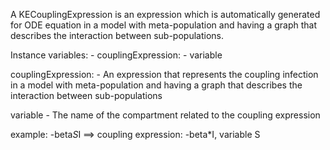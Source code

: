A KECouplingExpression is an expression which is automatically generated for ODE equation in a model with meta-population and having a graph that describes the interaction between sub-populations.

Instance variables:
	- couplingExpression:            <KEExpression>
	- variable                            <Symbol>
	
couplingExpression:
	- An expression that represents the coupling infection in a model with meta-population and having a graph that describes the interaction between sub-populations
	
variable
	- The name of the compartment related to the coupling expression
	
example: -beta*S*I ==> coupling expression: -beta*I, variable S 


  